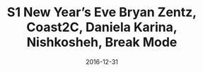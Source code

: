 ---
title: S1 New Year’s Eve Bryan Zentz, Coast2C, Daniela Karina, Nishkosheh, Break Mode
date: 2016-12-31
---
